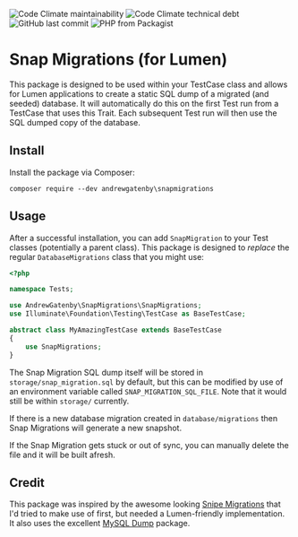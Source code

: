 ![Code Climate maintainability](https://img.shields.io/codeclimate/maintainability/AndrewGatenbyVS/snap-migrations.svg)
![Code Climate technical debt](https://img.shields.io/codeclimate/tech-debt/AndrewGatenbyVS/snap-migrations.svg)
![GitHub last commit](https://img.shields.io/github/last-commit/AndrewGatenbyVS/snap-migrations.svg)
![PHP from Packagist](https://img.shields.io/packagist/php-v/andrewgatenby/snapmigrations.svg)

# Snap Migrations (for Lumen)

This package is designed to be used within your TestCase class and allows for Lumen applications to create a static SQL 
dump of a migrated (and seeded) database. It will automatically do this on the first Test run from a TestCase that uses 
this Trait.  Each subsequent Test run will then use the SQL dumped copy of the database.

## Install

Install the package via Composer:

```
composer require --dev andrewgatenby\snapmigrations
```

## Usage

After a successful installation, you can add `SnapMigration` to your Test classes (potentially a parent class).  This 
package is designed to *replace* the regular `DatabaseMigrations` class that you might use:

```php
<?php

namespace Tests;

use AndrewGatenby\SnapMigrations\SnapMigrations;
use Illuminate\Foundation\Testing\TestCase as BaseTestCase;

abstract class MyAmazingTestCase extends BaseTestCase
{
    use SnapMigrations;
}
```

The Snap Migration SQL dump itself will be stored in `storage/snap_migration.sql` by default, but this can be modified
by use of an environment variable called `SNAP_MIGRATION_SQL_FILE`. Note that it would still be within `storage/` 
currently.

If there is a new database migration created in `database/migrations` then Snap Migrations will generate a new snapshot.

If the Snap Migration gets stuck or out of sync, you can manually delete the file and it will be built afresh.

## Credit
This package was inspired by the awesome looking [Snipe Migrations](https://github.com/drfraker/snipe-migrations) that I'd tried to make 
use of first, but needed a Lumen-friendly implementation. It also uses the excellent 
[MySQL Dump](https://github.com/dg/MySQL-dump) package.
